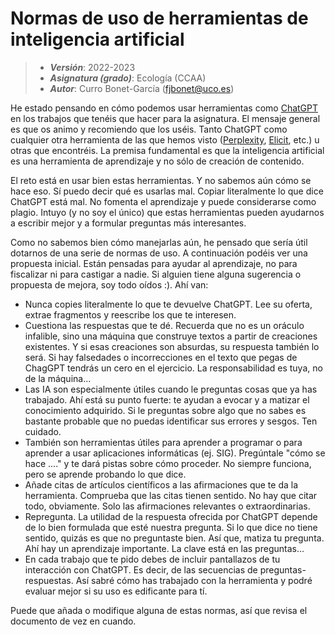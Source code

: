 # Normas de uso de herramientas de inteligencia artificial


> + **_Versión_**: 2022-2023
> + **_Asignatura (grado)_**: Ecología (CCAA)
> + **_Autor_**: Curro Bonet-García (fjbonet@uco.es)



He estado pensando en cómo podemos usar herramientas como [ChatGPT](https://chat.openai.com/chat) en los trabajos que tenéis que hacer para la asignatura. El mensaje general es que os animo y recomiendo que los uséis. Tanto ChatGPT como cualquier otra herramienta de las que hemos visto ([Perplexity](https://www.perplexity.ai/), [Elicit](https://elicit.org/), etc.) u otras que encontréis. La premisa fundamental es que la inteligencia artificial es una herramienta de aprendizaje y no sólo de creación de contenido. 

El reto está en usar bien estas herramientas. Y no sabemos aún cómo se hace eso. Sí puedo decir qué es usarlas mal. Copiar literalmente lo que dice ChatGPT está mal. No fomenta el aprendizaje y puede considerarse como plagio. Intuyo (y no soy el único) que estas herramientas pueden ayudarnos a escribir mejor y a formular preguntas más interesantes. 

Como no sabemos bien cómo manejarlas aún, he pensado que sería útil dotarnos de una serie de normas de uso. A continuación podéis ver una propuesta inicial. Están pensadas para ayudar al aprendizaje, no para fiscalizar ni para castigar a nadie. Si alguien tiene alguna sugerencia o propuesta de mejora, soy todo oídos :). Ahí van:
- Nunca copies literalmente lo que te devuelve ChatGPT. Lee su oferta, extrae fragmentos y reescribe los que te interesen. 
- Cuestiona las respuestas que te dé. Recuerda que no es un oráculo infalible, sino una máquina que construye textos a partir de creaciones existentes. Y si esas creaciones son absurdas, su respuesta también lo será. Si hay falsedades o incorrecciones en el texto que pegas de ChagGPT tendrás un cero en el ejercicio. La responsabilidad es tuya, no de la máquina...
- Las IA son especialmente útiles cuando le preguntas cosas que ya has trabajado. Ahí está su punto fuerte: te ayudan a evocar y a matizar el conocimiento adquirido. Si le preguntas sobre algo que no sabes es bastante probable que no puedas identificar sus errores y sesgos. Ten cuidado.
- También son herramientas útiles para aprender a programar o para aprender a usar aplicaciones informáticas (ej. SIG). Pregúntale "cómo se hace ...." y te dará pistas sobre cómo proceder. No siempre funciona, pero se aprende probando lo que dice. 
- Añade citas de artículos científicos a las afirmaciones que te da la herramienta. Comprueba que las citas tienen sentido. No hay que citar todo, obviamente. Solo las afirmaciones relevantes o extraordinarias. 
- Repregunta. La utilidad de la respuesta ofrecida por ChatGPT depende de lo bien formulada que esté nuestra pregunta. Si lo que dice no tiene sentido, quizás es que no preguntaste bien. Así que, matiza tu pregunta. Ahí hay un aprendizaje importante. La clave está en las preguntas...
- En cada trabajo que te pido debes de incluir pantallazos de tu interacción con ChatGPT. Es decir, de las secuencias de preguntas-respuestas. Así sabré cómo has trabajado con la herramienta y podré evaluar mejor si su uso es edificante para tí. 

Puede que añada o modifique alguna de estas normas, así que revisa el documento de vez en cuando. 